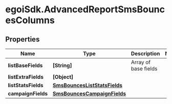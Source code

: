 # egoiSdk.AdvancedReportSmsBouncesColumns

## Properties
Name | Type | Description | Notes
------------ | ------------- | ------------- | -------------
**listBaseFields** | **[String]** | Array of base fields | 
**listExtraFields** | **[Object]** |  | 
**listStatsFields** | [**SmsBouncesListStatsFields**](SmsBouncesListStatsFields.md) |  | 
**campaignFields** | [**SmsBouncesCampaignFields**](SmsBouncesCampaignFields.md) |  | 


